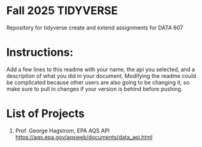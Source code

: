 
# Fall 2025 TIDYVERSE

Repository for tidyverse create and extend assignments for DATA 607

# Instructions:

Add a few lines to this readme with your name, the api you selected, and a description of what you did in your document. Modifying the readme could be complicated because other users are also going to be changing it, so make sure to pull in changes if your version is behind before pushing.

# List of Projects

1. Prof. George Hagstrom, EPA AQS API <https://aqs.epa.gov/aqsweb/documents/data_api.html>

